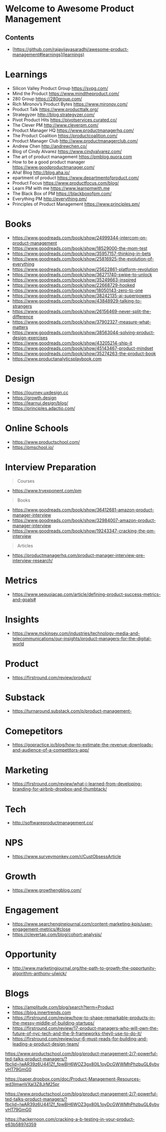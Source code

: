 # Welcome to Awesome Product Management

## Contents 
* [https://github.com/rajavijayasaradhi/awesome-product-management#learnings](learnings)

# Learnings
* Silicon Valley Product Group https://svpg.com/
* Mind the Product https://www.mindtheproduct.com/
* 280 Group https://280group.com/
* Rich Mironov’s Product Bytes https://www.mironov.com/
* Product Talk https://www.producttalk.org/
* Strategyzer http://blog.strategyzer.com/
* Pivot Product Hits https://pivotservices.curated.co/
* The Clever PM http://www.cleverpm.com/
* Product Manager HQ https://www.productmanagerhq.com/
* The Product Coalition https://productcoalition.com/
* Product Manager Club http://www.productmanagerclub.com/
* Andrew Chen http://andrewchen.co/
* Blog of Cindy Alvarez https://www.cindyalvarez.com/
* The art of product management https://pmblog.quora.com
* How to be a good product manager https://www.goodproductmanager.com/
* Aha! Blog http://blog.aha.io/
* epartment of product https://www.departmentofproduct.com/
* Product Focus https://www.productfocus.com/blog/
* Learn PM with me https://www.learnpmwith.me
* The Black Box of PM https://blackboxofpm.com/
* Everything PM http://everything.pm/
* Principles of Product Management https://www.principles.pm/


# Books
* https://www.goodreads.com/book/show/24999344-intercom-on-product-management
* https://www.goodreads.com/book/show/18529000-the-mom-test
* https://www.goodreads.com/book/show/35957157-thinking-in-bets
* https://www.goodreads.com/book/show/25816925-the-evolution-of-everything
* https://www.goodreads.com/book/show/25622861-platform-revolution
* https://www.goodreads.com/book/show/36271740-swipe-to-unlock
* https://www.goodreads.com/book/show/35249663-inspired
* https://www.goodreads.com/book/show/22668729-hooked
* https://www.goodreads.com/book/show/18050143-zero-to-one
* https://www.goodreads.com/book/show/38242135-ai-superpowers
* https://www.goodreads.com/book/show/43848929-talking-to-strangers
* https://www.goodreads.com/book/show/26156469-never-split-the-difference
* https://www.goodreads.com/book/show/37902327-measure-what-matters
* https://www.goodreads.com/book/show/38563044-solving-product-design-exercises
* https://www.goodreads.com/book/show/43205214-ship-it
* https://www.goodreads.com/book/show/45143467-product-mindset
* https://www.goodreads.com/book/show/35274263-the-product-book
* https://www.productanalyticsplaybook.com


# Design
* https://journey.uxdesign.cc
* https://growth.design
* https://learnui.design/blog/
* https://principles.adactio.com/

# Online Schools 
* https://www.productschool.com/
* https://pmschool.io/

# Interview Preparation 

> Courses
* https://www.tryexponent.com/pm

> Books
* https://www.goodreads.com/book/show/36412681-amazon-product-manager-interview
* https://www.goodreads.com/book/show/32984007-amazon-product-manager-interview
* https://www.goodreads.com/book/show/19243347-cracking-the-pm-interview

> Articles
* https://productmanagerhq.com/product-manager-interview-pre-interview-research/







# Metrics 
* https://www.sequoiacap.com/article/defining-product-success-metrics-and-goals#



# Insights 
*  https://www.mckinsey.com/industries/technology-media-and-telecommunications/our-insights/product-managers-for-the-digital-world


# Product
* https://firstround.com/review/product/


# Substack
* https://turnaround.substack.com/p/product-management-


# Comepetitors 
* https://gopractice.io/blog/how-to-estimate-the-revenue-downloads-and-audience-of-a-competitors-app/

# Marketing
* https://firstround.com/review/what-i-learned-from-developing-branding-for-airbnb-dropbox-and-thumbtack/

# Tech
* http://softwareproductmanagement.co/

# NPS
* https://www.surveymonkey.com/r/CustObsessArticle

# Growth
* https://www.growthengblog.com/

# Engagement
* https://www.searchenginejournal.com/content-marketing-kpis/user-engagement-metrics/#close
* https://clevertap.com/blog/cohort-analysis/


# Opportunity
* http://www.marketingjournal.org/the-path-to-growth-the-opportunity-algorithm-anthony-ulwick/






# Blogs

* https://amplitude.com/blog/search?term=Product
* https://blog.innertrends.com
* https://firstround.com/review/how-to-shape-remarkable-products-in-the-messy-middle-of-building-startups/
* https://firstround.com/review/17-product-managers-who-will-own-the-future-of-nyc-tech-and-the-9-frameworks-theyll-use-to-do-it/
* https://firstround.com/review/our-6-must-reads-for-building-and-leading-a-product-design-team/



https://www.productschool.com/blog/product-management-2/7-powerful-ted-talks-product-managers/?fbclid=IwAR39z6U441Zf_fpwBH6WOZ3gx80lL1oyDcGWWMhPhzbuGL6ybyvHT79GmG0


https://paper.dropbox.com/doc/Product-Management-Resources-wd3lmwnVXal3Z8JrM25pr


https://www.productschool.com/blog/product-management-2/7-powerful-ted-talks-product-managers/?fbclid=IwAR39z6U441Zf_fpwBH6WOZ3gx80lL1oyDcGWWMhPhzbuGL6ybyvHT79GmG0

https://hackernoon.com/cracking-a-b-testing-in-your-product-e63b5897d359




## 